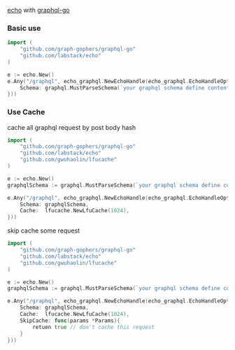 [echo](https://echo.labstack.com/) with [graphql-go](https://github.com/graphql-go/graphql)

### Basic use
```go
import (
	"github.com/graph-gophers/graphql-go"
	"github.com/labstack/echo"
)

e := echo.New()
e.Any("/graphql", echo_graphql.NewEchoHandle(echo_graphql.EchoHandleOptions{
	Schema: graphql.MustParseSchema(`your graphql schema define content...`),
}))
```

### Use Cache
cache all graphql request by post body hash
```go
import (
	"github.com/graph-gophers/graphql-go"
	"github.com/labstack/echo"
	"github.com/gwuhaolin/lfucache"
)

e := echo.New()
graphqlSchema := graphql.MustParseSchema(`your graphql schema define content...`)

e.Any("/graphql", echo_graphql.NewEchoHandle(echo_graphql.EchoHandleOptions{
	Schema: graphqlSchema,
    Cache:  lfucache.NewLfuCache(1024),
}))
```

skip cache some request 
```go
import (
	"github.com/graph-gophers/graphql-go"
	"github.com/labstack/echo"
	"github.com/gwuhaolin/lfucache"
)

e := echo.New()
graphqlSchema := graphql.MustParseSchema(`your graphql schema define content...`)

e.Any("/graphql", echo_graphql.NewEchoHandle(echo_graphql.EchoHandleOptions{
	Schema: graphqlSchema,
    Cache:  lfucache.NewLfuCache(1024),
    SkipCache: func(params *Params){
        retuen true // don't cache this request
    }
}))
```